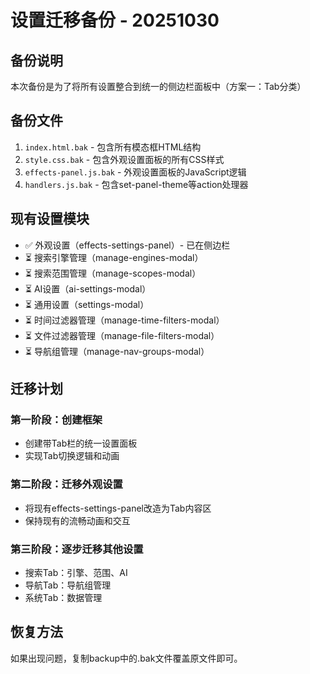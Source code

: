 # 设置迁移备份 - 20251030

## 备份说明
本次备份是为了将所有设置整合到统一的侧边栏面板中（方案一：Tab分类）

## 备份文件
1. `index.html.bak` - 包含所有模态框HTML结构
2. `style.css.bak` - 包含外观设置面板的所有CSS样式
3. `effects-panel.js.bak` - 外观设置面板的JavaScript逻辑
4. `handlers.js.bak` - 包含set-panel-theme等action处理器

## 现有设置模块
- ✅ 外观设置（effects-settings-panel）- 已在侧边栏
- ⏳ 搜索引擎管理（manage-engines-modal）
- ⏳ 搜索范围管理（manage-scopes-modal）
- ⏳ AI设置（ai-settings-modal）
- ⏳ 通用设置（settings-modal）
- ⏳ 时间过滤器管理（manage-time-filters-modal）
- ⏳ 文件过滤器管理（manage-file-filters-modal）
- ⏳ 导航组管理（manage-nav-groups-modal）

## 迁移计划
### 第一阶段：创建框架
- 创建带Tab栏的统一设置面板
- 实现Tab切换逻辑和动画

### 第二阶段：迁移外观设置
- 将现有effects-settings-panel改造为Tab内容区
- 保持现有的流畅动画和交互

### 第三阶段：逐步迁移其他设置
- 搜索Tab：引擎、范围、AI
- 导航Tab：导航组管理
- 系统Tab：数据管理

## 恢复方法
如果出现问题，复制backup中的.bak文件覆盖原文件即可。

